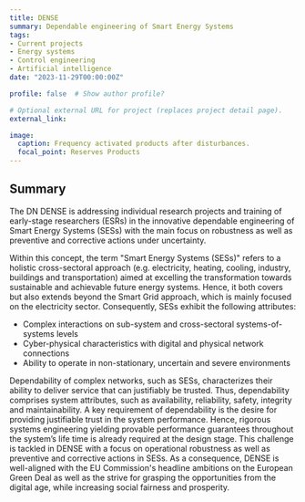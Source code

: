 ```yaml
---
title: DENSE
summary: Dependable engineering of Smart Energy Systems
tags:
- Current projects
- Energy systems
- Control engineering
- Artificial intelligence
date: "2023-11-29T00:00:00Z"

profile: false  # Show author profile?

# Optional external URL for project (replaces project detail page).
external_link: 

image:
  caption: Frequency activated products after disturbances.
  focal_point: Reserves Products
---
```


## Summary

The DN DENSE is addressing individual research projects and training of early-stage researchers (ESRs) in the innovative dependable 
engineering of Smart Energy Systems (SESs) with the main focus on robustness as well as preventive and corrective actions under 
uncertainty. 

Within this concept, the term "Smart Energy Systems (SESs)" refers to a holistic cross-sectoral approach (e.g. electricity, heating, 
cooling, industry, buildings and transportation) aimed at excelling the transformation towards sustainable and achievable future energy 
systems. Hence, it both covers but also extends beyond the Smart Grid approach, which is mainly focused on the electricity sector. 
Consequently, SESs exhibit the following attributes: 

- Complex interactions on sub-system and cross-sectoral systems-of-systems levels
- Cyber-physical characteristics with digital and physical network connections
- Ability to operate in non-stationary, uncertain and severe environments

Dependability of complex networks, such as SESs, characterizes their ability to deliver service that can justifiably be trusted. Thus, 
dependability comprises system attributes, such as availability, reliability, safety, integrity and maintainability. A key requirement of 
dependability is the desire for providing justifiable trust in the system performance. Hence, rigorous systems engineering yielding 
provable performance guarantees throughout the system’s life time is already required at the design stage. This challenge is tackled 
in DENSE with a focus on operational robustness as well as preventive and corrective actions in SESs. As a consequence, DENSE is 
well-aligned with the EU Commission's headline ambitions on the European Green Deal as well as the strive for grasping the 
opportunities from the digital age, while increasing social fairness and prosperity.
